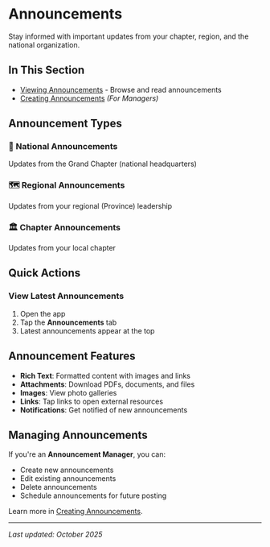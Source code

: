 # Announcements

Stay informed with important updates from your chapter, region, and the national organization.

## In This Section

* [Viewing Announcements](viewing.md) - Browse and read announcements
* [Creating Announcements](creating.md) _(For Managers)_

## Announcement Types

### 📢 National Announcements
Updates from the Grand Chapter (national headquarters)

### 🗺️ Regional Announcements
Updates from your regional (Province) leadership

### 🏛️ Chapter Announcements
Updates from your local chapter

## Quick Actions

### View Latest Announcements

1. Open the app
2. Tap the **Announcements** tab
3. Latest announcements appear at the top

## Announcement Features

* **Rich Text**: Formatted content with images and links
* **Attachments**: Download PDFs, documents, and files
* **Images**: View photo galleries
* **Links**: Tap links to open external resources
* **Notifications**: Get notified of new announcements

## Managing Announcements

If you're an **Announcement Manager**, you can:

* Create new announcements
* Edit existing announcements
* Delete announcements
* Schedule announcements for future posting

Learn more in [Creating Announcements](creating.md).

---

_Last updated: October 2025_

